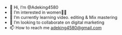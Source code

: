 - 👋 Hi, I’m @Adeking4580
- 👀 I’m interested in women🤷‍♂️
- 🌱 I’m currently learning video. editing & Mix mastering
- 💞️ I’m looking to collaborate on digital marketing
- 📫 How to reach me adeking4580@gmail.com

<!---
Adeking4580/Adeking4580 is a ✨ special ✨ repository because its `README.md` (this file) appears on your GitHub profile.
You can click the Preview link to take a look at your changes.
--->
